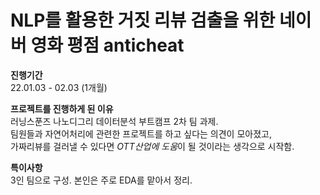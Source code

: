 # NLP를 활용한 거짓 리뷰 검출을 위한 네이버 영화 평점 anticheat


**진행기간**  
22.01.03 - 02.03 (1개월)

**프로젝트를 진행하게 된 이유**  
러닝스푼즈 나노디그리 데이터분석 부트캠프 2차 팀 과제.  
팀원들과 자연어처리에 관련한 프로젝트를 하고 싶다는 의견이 모아졌고,  
가짜리뷰를 걸러낼 수 있다면 *OTT산업에 도움*이 될 것이라는 생각으로 시작함.

**특이사항**  
3인 팀으로 구성. 본인은 주로 EDA를 맡아서 정리.
